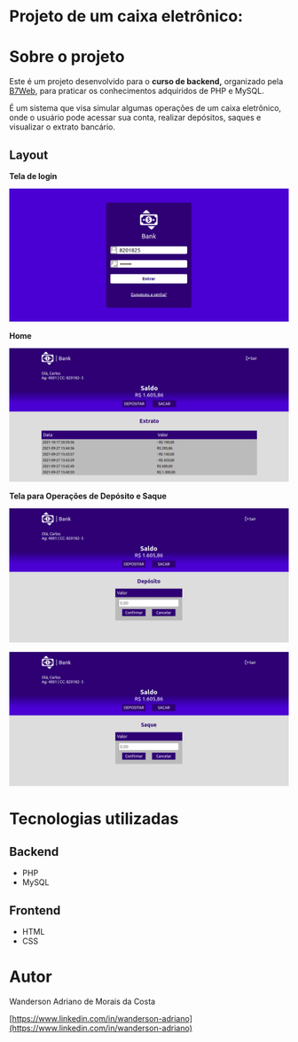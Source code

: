# **Projeto de um caixa eletrônico:**

# Sobre o projeto

Este é um projeto desenvolvido para o **curso de backend,** organizado pela [B7Web](https://b7web.com.br/), para praticar os conhecimentos adquiridos de PHP e MySQL.

É um sistema que visa simular algumas operações de um caixa eletrônico, onde o usuário pode acessar sua conta, realizar depósitos, saques e visualizar o extrato bancário.

## Layout

**Tela de login**

![Tela de login](assets/images/login.png)

**Home**
    
![Home](assets/images/home.png)

**Tela para Operações de Depósito e Saque**
    
![Operação de Depósito](assets/images/transaction_deposit.png)

![Operação de Saque](assets/images/transaction_withdraw.png)

# Tecnologias utilizadas

## Backend

- PHP
- MySQL

## Frontend

- HTML
- CSS

# Autor

Wanderson Adriano de Morais da Costa

[https://www.linkedin.com/in/wanderson-adriano](https://www.linkedin.com/in/wanderson-adriano)